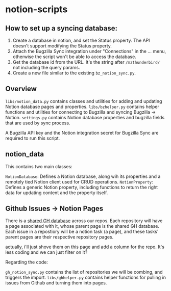 # notion-scripts

## How to set up a syncing database:

1. Create a database in notion, and set the Status property. The API doesn't support modifying the Status property.
2. Attach the Bugzilla Sync integration under "Connections" in the ... menu, otherwise the script won't be able to access the database.
3. Get the database id from the URL. It's the string after `/mzthunderbird/` not including the query params.
4. Create a new file similar to the existing `bz_notion_sync.py`.

## Overview

`libs/notion_data.py` contains classes and utilities for adding and updating Notion database pages and properties.
`libs/bzhelper.py` contains helper functions and utilities for connecting to Bugzilla and syncing Bugzilla -> Notion.
`settings.py` contains Notion database properties and bugzilla fields that are used by sync process.

A Bugzilla API key and the Notion integration secret for Bugzilla Sync are required to run this script.

## notion_data

This contains two main classes:

`NotionDatabase`: Defines a Notion database, along wih its properties and a remotely tied Notion client used for CRUD operations.
`NotionProperty`: Defines a generic Notion property, including functions to return the right data for updating content and the property itself.

## Github Issues -> Notion Pages

There is a [shared GH database](https://www.notion.so/mzthunderbird/3030fbc779254c6bbbb76d391e2f7923?v=c81686996f5d4b0f8ff6a5ae3e5af309) across our repos. Each repository will have a page associated with it, whose parent page is the shared GH database. Each issue in a repostiory will be a notion task (a page), and these tasks' parent pages are their respective repository pages.

actually, i'll just shove them on this page and add a column for the repo. It's less coding and we can just filter on it?

Regarding the code:

`gh_notion_sync.py` contains the list of repositories we will be combing, and triggers the import.
`libs/ghhelper.py` contains helper functions for pulling in issues from Github and turning them into pages. 

